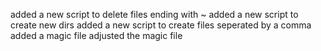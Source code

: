added a new script to delete files ending with ~
added a new script to create new dirs
added a new script to create files seperated by a comma
added a magic file
adjusted the magic file
